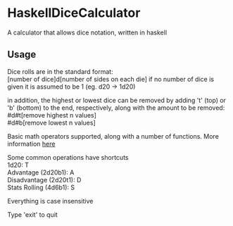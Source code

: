 # HaskellDiceCalculator

A calculator that allows dice notation, written in haskell

## Usage

Dice rolls are in the standard format:  
[number of dice]d[number of sides on each die]
if no number of dice is given it is assumed to be 1 (eg. d20 -> 1d20)

in addition, the highest or lowest dice can be removed by adding 't' (top) or 'b' (bottom) to the end, respectively, along with the amount to be removed:  
#d#t[remove highest n values]  
#d#b[remove lowest n values]

Basic math operators supported, along with a number of functions. More information [here](./OperatorsAndFunctions.md)

Some common operations have shortcuts  
1d20: T  
Advantage (2d20b1): A  
Disadvantage (2d20t1): D  
Stats Rolling (4d6b1): S  

Everything is case insensitive

Type 'exit' to quit
